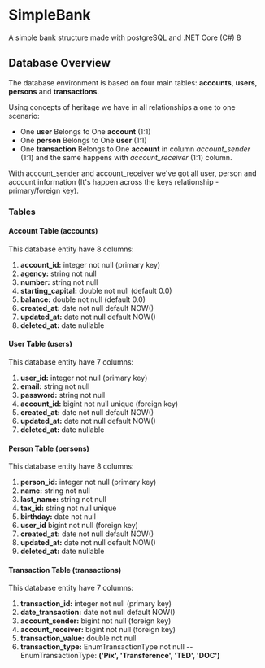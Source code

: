 
# SimpleBank

A simple bank structure made with postgreSQL and .NET Core (C#) 8

## Database Overview
The database environment is based on four main tables: **accounts**, **users**, **persons** and **transactions**.

Using concepts of heritage we have in all relationships a one to one scenario:

- One **user**  Belongs to One **account**  (1:1)
- One **person** Belongs to One **user** (1:1)
- One **transaction** Belongs to One **account** in column *account_sender* (1:1) and the same happens with *account_receiver* (1:1) column.

With account_sender and account_receiver we've got all user, person and account information (It's happen across the keys relationship - primary/foreign key).

### Tables

#### Account Table (accounts)
This database entity have 8 columns:
 1. **account_id:** integer not null (primary key)
 2. **agency:** string not null
 3. **number:** string not null
 4. **starting_capital:** double not null (default 0.0)
 5. **balance:** double not null (default 0.0)
 6. **created_at:** date not null default NOW()
 7. **updated_at:** date not null default NOW()
 8. **deleted_at:** date nullable

#### User Table (users)
This database entity have 7 columns:
 1. **user_id:** integer not null (primary key)
 2. **email:** string not null
 3. **password:** string not null
 4. **account_id:** bigint not null unique (foreign key)
 5. **created_at:** date not null default NOW()
 6. **updated_at:** date not null default NOW()
 7. **deleted_at:** date nullable

#### Person Table (persons)
This database entity have 8 columns:
 1. **person_id:** integer not null (primary key)
 2. **name:** string not null
 3. **last_name:** string not null
 4. **tax_id:** string not null unique
 5. **birthday:** date not null
 6. **user_id** bigint not null  (foreign key)
 7. **created_at:** date not null default NOW()
 8. **updated_at:** date not null default NOW()
 9. **deleted_at:** date nullable

#### Transaction Table (transactions)
This database entity have 7 columns:
 1. **transaction_id:** integer not null (primary key)
 2. **date_transaction:** date not null default NOW()
 3. **account_sender:** bigint not null  (foreign key)
 4. **account_receiver:** bigint not null  (foreign key)
 5. **transaction_value:** double not null
 6. **transaction_type:** EnumTransactionType not null
 -- EnumTransactionType: **('Pix', 'Transference', 'TED', 'DOC')**

